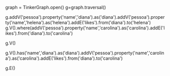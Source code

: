 graph = TinkerGraph.open()
g=graph.traversal()

g.addV('pessoa').property('name','diana').as('diana').addV('pessoa').property('name','helena').as('helena').addE('likes').from('diana').to('helena')
g.V().where(addV('pessoa').property('name','carolina').as('carolina').addE('likes').from('diana').to('carolina')

g.V()

g.V().has('name','diana').as('diana').addV('pessoa').property('name','carolina').as('carolina').addE('likes').from('diana').to('carolina')

g.E()
